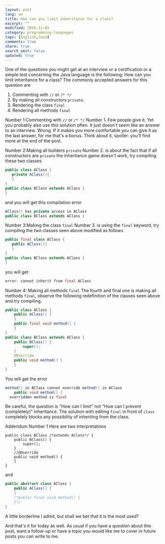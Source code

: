 ```yaml
---
layout: post
lang: en
title: How can you limit inheritance for a class?
excerpt: ""
modified: 2016-11-01
category: programming-languages
tags: [English,Java]
comments: true
share: true
search_omit: false
updated: true
---
```

One of the questions you might get at an interview or a certification or a simple test concerning the Java language is the following:
How can you limit inheritance for a class?
The commonly accepted answers for this question are

1. Commenting with `//` or `/* */`
2. By making all constructors `private`.
3. Rendering the class `final`
4. Rendering all methods `final`

Number 1:Commenting with `//` or `/* */`
Number 1. Few people give it. Yet you probably also use this solution often. It just doesn't seem like an answer to an interview. Wrong. If it makes you more comfortable you can give it as the last answer, for me that's a bonus. Think about it, spoiler: you'll find more at the end of the post.

Number 2:Making all builders `private`
Number 2. is about the fact that if all constructors are `private` the inheritance game doesn't work, try compiling these two classes

```java
public class AClass {
   private AClass(){
   }
}
public class BClass extends AClass {
}
```

and you will get this compilation error

```java
AClass() has private access in AClass
public class BClass extends AClass {
```

Number 3:Making the class `final`
Number 3. is using the `final` keyword, try compiling the two classes seen above modified as follows

```java
public final class AClass {
   public AClass(){
   }
}
public class BClass extends AClass {
}
```

you will get

```java
error: cannot inherit from final AClass
```

Number 4: Making all methods `final`
The fourth and final one is making all methods `final`, observe the following redefinition of the classes seen above and try compiling.

```java
public class AClass {
    public AClass() {
    }
    public final void method() {
    }
}
public class BClass extends AClass {
    public BClass() {
        super();
    }
    @Override
    public void method() {
    }
}
```

You will get the error

```java
method() in BClass cannot override method() in AClass
    public void method() {
  overridden method is final
```
Be careful, the question is "How can I limit" not "How can I prevent (completely)" inheritance. The solution with editing `final` in front of `class` completely blocks any possibility of inheriting from the class.


Addendum Number 1
Here are two interpretations

```
public class BClass /*extends AClass*/ {
    public BClass() {
        super();
    }
    //@Override
    public void method() {
    }
}
```
and
```java
public abstract class AClass {
    public AClass() {
    }
    /*public final void method() {
    }*/
}
```

A little borderline I admit, but shall we bet that it is the most used?

And that's it for today as well. As usual if you have a question about this post, want a follow-up or have a topic you would like me to cover in future posts you can write to me.
